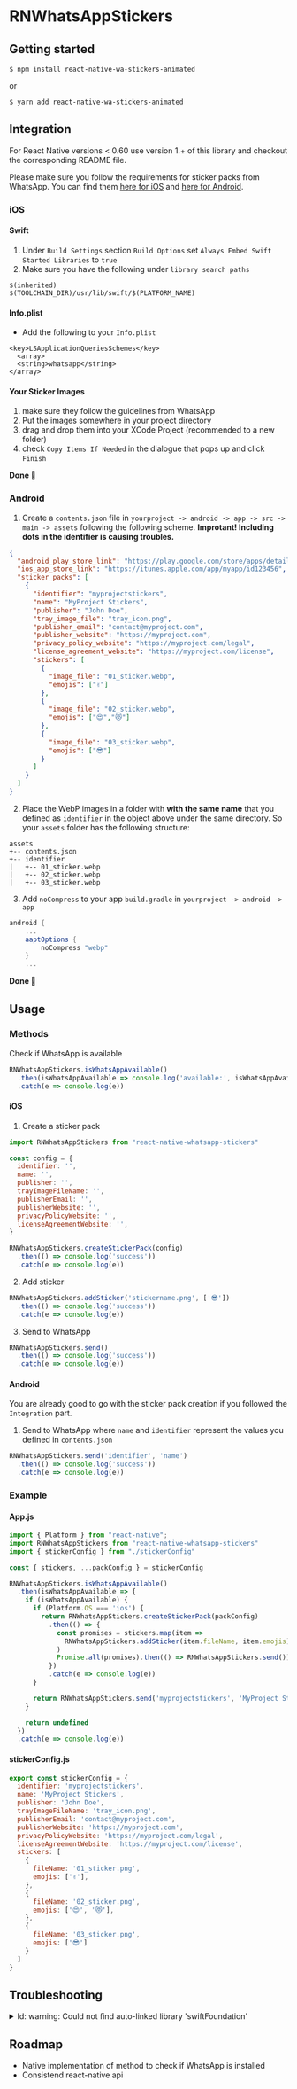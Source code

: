 # RNWhatsAppStickers
## Getting started

`$ npm install react-native-wa-stickers-animated`

or

`$ yarn add react-native-wa-stickers-animated`

## Integration

For React Native versions < 0.60 use version 1.+ of this library and checkout the corresponding README file.

Please make sure you follow the requirements for sticker packs from WhatsApp. You can find them [here for iOS](https://github.com/WhatsApp/stickers/tree/master/iOS#sticker-art-and-app-requirements) and [here for Android](https://github.com/WhatsApp/stickers/tree/master/Android#sticker-art-and-app-requirements).

### iOS

#### Swift

1. Under `Build Settings` section `Build Options` set `Always Embed Swift Started Libraries` to `true`
2. Make sure you have the following under `library search paths`

```
$(inherited)
$(TOOLCHAIN_DIR)/usr/lib/swift/$(PLATFORM_NAME)
```

#### Info.plist
- Add the following to your `Info.plist`
```
<key>LSApplicationQueriesSchemes</key>
  <array>
  <string>whatsapp</string>
</array>
```

#### Your Sticker Images
1. make sure they follow the guidelines from WhatsApp
2. Put the images somewhere in your project directory
3. drag and drop them into your XCode Project (recommended to a new folder)
4. check `Copy Items If Needed` in the dialogue that pops up and click `Finish`

**Done 🎉**

### Android

1. Create a `contents.json` file in `yourproject -> android -> app -> src -> main -> assets` following the following scheme.
**Improtant! Including dots in the identifier is causing troubles.**
```json
{
  "android_play_store_link": "https://play.google.com/store/apps/details?id=com.myapp",
  "ios_app_store_link": "https://itunes.apple.com/app/myapp/id123456",
  "sticker_packs": [
    {
      "identifier": "myprojectstickers",
      "name": "MyProject Stickers",
      "publisher": "John Doe",
      "tray_image_file": "tray_icon.png",
      "publisher_email": "contact@myproject.com",
      "publisher_website": "https://myproject.com",
      "privacy_policy_website": "https://myproject.com/legal",
      "license_agreement_website": "https://myproject.com/license",
      "stickers": [
        {
          "image_file": "01_sticker.webp",
          "emojis": ["✌️"]
        },
        {
          "image_file": "02_sticker.webp",
          "emojis": ["😍","😻"]
        },
        {
          "image_file": "03_sticker.webp",
          "emojis": ["😎"]
        }
      ]
    }
  ]
}
```

2. Place the WebP images in a folder with **with the same name** that you defined as `identifier` in the object above under the same directory. So your `assets` folder has the following structure:

```
assets
+-- contents.json
+-- identifier
|   +-- 01_sticker.webp
|   +-- 02_sticker.webp
|   +-- 03_sticker.webp
```

3. Add `noCompress` to your app `build.gradle` in `yourproject -> android -> app`
```gradle
android {
    ...
    aaptOptions {
        noCompress "webp"
    }
    ...
```

**Done 🎉**

## Usage

### Methods

Check if WhatsApp is available
```javascript
RNWhatsAppStickers.isWhatsAppAvailable()
  .then(isWhatsAppAvailable => console.log('available:', isWhatsAppAvailable))
  .catch(e => console.log(e))
```

#### iOS

1. Create a sticker pack
```javascript
import RNWhatsAppStickers from "react-native-whatsapp-stickers"

const config = {
  identifier: '',
  name: '',
  publisher: '',
  trayImageFileName: '',
  publisherEmail: '',
  publisherWebsite: '',
  privacyPolicyWebsite: '',
  licenseAgreementWebsite: '',
}

RNWhatsAppStickers.createStickerPack(config)
  .then(() => console.log('success'))
  .catch(e => console.log(e))
```

2. Add sticker
```javascript
RNWhatsAppStickers.addSticker('stickername.png', ['😎'])
  .then(() => console.log('success'))
  .catch(e => console.log(e))
```

3. Send to WhatsApp
```javascript
RNWhatsAppStickers.send()
  .then(() => console.log('success'))
  .catch(e => console.log(e))
```

#### Android
You are already good to go with the sticker pack creation if you followed the `Integration` part.

1. Send to WhatsApp where `name` and `identifier` represent the values you defined in `contents.json`
```javascript
RNWhatsAppStickers.send('identifier', 'name')
  .then(() => console.log('success'))
  .catch(e => console.log(e))
```

### Example

#### App.js
```javascript
import { Platform } from "react-native";
import RNWhatsAppStickers from "react-native-whatsapp-stickers"
import { stickerConfig } from "./stickerConfig"

const { stickers, ...packConfig } = stickerConfig

RNWhatsAppStickers.isWhatsAppAvailable()
  .then(isWhatsAppAvailable => {
    if (isWhatsAppAvailable) {
      if (Platform.OS === 'ios') {
        return RNWhatsAppStickers.createStickerPack(packConfig)
          .then(() => {
            const promises = stickers.map(item =>
              RNWhatsAppStickers.addSticker(item.fileName, item.emojis)
            )
            Promise.all(promises).then(() => RNWhatsAppStickers.send())
          })
          .catch(e => console.log(e))
      }

      return RNWhatsAppStickers.send('myprojectstickers', 'MyProject Stickers')
    }

    return undefined
  })
  .catch(e => console.log(e))
```

#### stickerConfig.js
```javascript
export const stickerConfig = {
  identifier: 'myprojectstickers',
  name: 'MyProject Stickers',
  publisher: 'John Doe',
  trayImageFileName: 'tray_icon.png',
  publisherEmail: 'contact@myproject.com',
  publisherWebsite: 'https://myproject.com',
  privacyPolicyWebsite: 'https://myproject.com/legal',
  licenseAgreementWebsite: 'https://myproject.com/license',
  stickers: [
    {
      fileName: '01_sticker.png',
      emojis: ['✌️'],
    },
    {
      fileName: '02_sticker.png',
      emojis: ['😍', '😻'],
    },
    {
      fileName: '03_sticker.png',
      emojis: ['😎']
    }
  ]
}
```

## Troubleshooting
<details>
  <summary>ld: warning: Could not find auto-linked library 'swiftFoundation'</summary>
  
  - Create an empty swift file in your project

  `xCode -> Click File -> new File -> empty.swift`

  **Important** Click yes when it asks for creating bridge-headers
</details>

## Roadmap
- Native implementation of method to check if WhatsApp is installed
- Consistend react-native api
